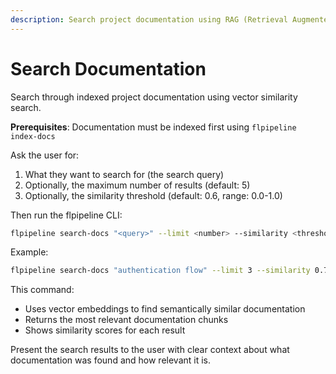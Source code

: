 ```yaml
---
description: Search project documentation using RAG (Retrieval Augmented Generation)
---
```


# Search Documentation

Search through indexed project documentation using vector similarity search.

**Prerequisites**: Documentation must be indexed first using `flpipeline index-docs`

Ask the user for:
1. What they want to search for (the search query)
2. Optionally, the maximum number of results (default: 5)
3. Optionally, the similarity threshold (default: 0.6, range: 0.0-1.0)

Then run the flpipeline CLI:

```bash
flpipeline search-docs "<query>" --limit <number> --similarity <threshold>
```

Example:
```bash
flpipeline search-docs "authentication flow" --limit 3 --similarity 0.7
```

This command:
- Uses vector embeddings to find semantically similar documentation
- Returns the most relevant documentation chunks
- Shows similarity scores for each result

Present the search results to the user with clear context about what documentation was found and how relevant it is.
